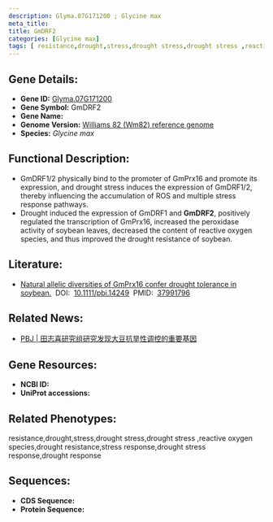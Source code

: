 ```yaml
---
description: Glyma.07G171200 ; Glycine max
meta_title:
title: GmDRF2
categories: [Glycine max]
tags: [ resistance,drought,stress,drought stress,drought stress ,reactive oxygen species,drought resistance,stress response,drought stress response,drought response ]
---
```


## Gene Details:
- **Gene ID:**	[Glyma.07G171200]()
- **Gene Symbol:** GmDRF2
- **Gene Name:** 
- **Genome Version:** [Williams 82 (Wm82) reference genome]()
- **Species:** *Glycine max*

## Functional Description:
   - GmDRF1/2 physically bind to the promoter of GmPrx16 and promote its expression, and drought stress induces the expression of GmDRF1/2, thereby influencing the accumulation of ROS and multiple stress response pathways.
   - Drought induced the expression of GmDRF1 and **GmDRF2**, positively regulated the transcription of GmPrx16, increased the peroxidase activity of soybean leaves, decreased the content of reactive oxygen species, and thus improved the drought resistance of soybean.

## Literature:
   - [Natural allelic diversities of GmPrx16 confer drought tolerance in soybean.]( https://onlinelibrary.wiley.com/doi/10.1111/pbi.14249)&nbsp;&nbsp;DOI:&nbsp;&nbsp;[10.1111/pbi.14249](https://onlinelibrary.wiley.com/doi/10.1111/pbi.14249)&nbsp;&nbsp;PMID:&nbsp;&nbsp;[37991796](https://pubmed.ncbi.nlm.nih.gov/37991796/)

## Related News:
   - [​PBJ | 田志喜研究组研究发现大豆抗旱性调控的重要基因](https://mp.weixin.qq.com/s?__biz=Mzg3MDEwNDEyMg==&mid=2247559923&idx=2&sn=a3d7ec994c82c9c260d8be70f020a3b6&chksm=ba7045e40ced035666ed9565ef9c199b2068abb84ca1cb1b3c68626a7b9aee52e87c8303c26f&scene=27#wechat_redirect)

## Gene Resources:
- **NCBI ID:** [](https://www.ncbi.nlm.nih.gov/gene/?term=)
- **UniProt accessions:** [](https://www.uniprot.org/uniprotkb//entry)

## Related Phenotypes:
resistance,drought,stress,drought stress,drought stress ,reactive oxygen species,drought resistance,stress response,drought stress response,drought response

## Sequences:
- **CDS Sequence:**
- **Protein Sequence:**
